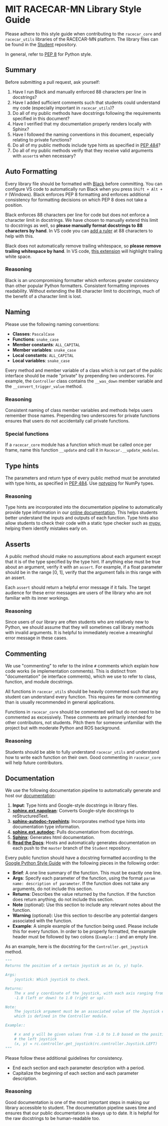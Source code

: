 # MIT RACECAR-MN Library Style Guide

Please adhere to this style guide when contributing to the `racecar_core` and `racecar_utils` libraries of the RACECAR-MN platform. The library files can be found in the [Student](https://github.com/MITLLRacecar/Student/tree/develop/library) repository.

In general, refer to [PEP 8](https://www.python.org/dev/peps/pep-0008/) for Python style.

## Summary

Before submitting a pull request, ask yourself:

1. Have I run Black and manually enforced 88 characters per line in docstrings?
1. Have I added sufficient comments such that students could understand my code (especially important in `racecar_utils`)?
1. Do all of my public methods have docstrings following the requirements specified in this document?
1. Have I verified that my documentation properly renders locally with Sphinx?
1. Have I followed the naming conventions in this document, especially relating to private functions?
1. Do all of my public methods include type hints as specified in [PEP 484](https://www.python.org/dev/peps/pep-0484/)?
1. Do all of my public methods verify that they receive valid arguments with `assert`s when necessary?

## Auto Formatting

Every library file should be formatted with [Black](https://pypi.org/project/black/) before committing. You can configure VS code to automatically run Black when you press `Shift + Alt + F` (Windows). Black enforces PEP 8 formatting and enforces additional consistency for formatting decisions on which PEP 8 does not take a position.

Black enforces 88 characters per line for code but does not enforce a character limit in docstrings. We have chosen to manually extend this limit to docstrings as well, so **please manually format docstrings to 88 characters by hand**. In VS code you can [add a ruler](https://stackoverflow.com/questions/29968499/vertical-rulers-in-visual-studio-code) at 88 characters to help with this.

Black does not automatically remove trailing whitespace, so **please remove trailing whitespace by hand**. In VS code, [this extension](https://marketplace.visualstudio.com/items?itemName=ybaumes.highlight-trailing-white-spaces) will highlight trailing white space.

### Reasoning

Black is an uncompromising formatter which enforces greater consistency than other popular Python formatters. Consistent formatting improves readability. Without extending the 88 character limit to docstrings, much of the benefit of a character limit is lost.

## Naming

Please use the following naming conventions:

- **Classes**: `PascalCase`
- **Functions**: `snake_case`
- **Member constants**: `ALL_CAPITAL`
- **Member variables**: `snake_case`
- **Local constants**: `ALL_CAPITAL`
- **Local variables**: `snake_case`

Every method and member variable of a class which is not part of the public interface should be made "private" by prepending two underscores. For example, the `Controller` class contains the `__was_down` member variable and the `__convert_trigger_value` method.

### Reasoning

Consistent naming of class member variables and methods helps users remember those names. Prepending two underscores for private functions ensures that users do not accidentally call private functions.

### Special functions

If a `racecar_core` module has a function which must be called once per frame, name this function `__update` and call it in `Racecar.__update_modules`.

## Type hints

The parameters and return type of every public method must be annotated with type hints, as specified in [PEP 484](https://www.python.org/dev/peps/pep-0484/).  Use [nptyping](https://pypi.org/project/nptyping/) for NumPy types.

### Reasoning

Type hints are incorporated into the documentation pipeline to automatically provide type information in our [online documentation](https://mitll-racecar.readthedocs.io). This helps students better understand the inputs and outputs of each function.  Type hints also allow students to check their code with a static type checker such as [mypy](http://mypy-lang.org/), helping them identify mistakes early on.

## Asserts

A public method should make no assumptions about each argument except that it is of the type specified by the type hint. If anything else must be true about an argument, verify it with an `assert`. For example, if a float parameter should be in the range [0, 1], verify that the argument falls in this range with an assert.

Each `assert` should return a helpful error message if it fails. The target audience for these error messages are users of the library who are not familiar with its inner workings.

### Reasoning

Since users of our library are often students who are relatively new to Python, we should assume that they will sometimes call library methods with invalid arguments. It is helpful to immediately receive a meaningful error message in these cases.

## Commenting

We use "commenting" to refer to the inline `#` comments which explain how code works (ie implementation comments). This is distinct from "documentation" (ie interface comments), which we use to refer to class, function, and module docstrings.

All functions in `racecar_utils` should be heavily commented such that any student can understand every function. This requires far more commenting than is usually recommended in general applications.

Functions in `racecar_core` should be commented well but do not need to be commented as excessively. These comments are primarily intended for other contributors, not students. Pitch them for someone unfamiliar with the project but with moderate Python and ROS background.

### Reasoning

Students should be able to fully understand `racecar_utils` and understand how to write each function on their own. Good commenting in `racecar_core` will help future contributors.

## Documentation

We use the following documentation pipeline to automatically generate and host our [documentation](https://mitll-racecar.readthedocs.io):

1. **Input**: Type hints and Google-style docstrings in library files.
2. **[sphinx.ext.napolean](https://www.sphinx-doc.org/en/master/usage/extensions/napoleon.html)**: Converts Google-style docstrings to reStructuredText.
3. **[sphinx-autodoc-typehints](https://pypi.org/project/sphinx-autodoc-typehints/)**: Incorporates method type hints into documentation type information.
4. **[sphinx.ext.autodoc](https://www.sphinx-doc.org/en/master/usage/extensions/autodoc.html)**: Pulls documentation from docstrings.
5. **[Sphinx](https://pypi.org/project/Sphinx/)**: Generates html documentation.
6. **[Read the Docs](https://readthedocs.org/)**: Hosts and automatically generates documentation on each push to the `master` branch of the `Student` repository.

Every public function should have a docstring formatted according to the [Google Python Style Guide](https://www.sphinx-doc.org/en/master/usage/extensions/example_google.html) with the following pieces in the following order:

- **Brief**: A one line summary of the function. This must be exactly one line.
- **Args**: Specify each parameter of the function, using the format `param name: description of parameter`. If the function does not take any arguments, do not include this section.
- **Returns**: Describes the value returned by the function. If the function does return anything, do not include this section.
- **Note** (optional): Use this section to include any relevant notes about the function.
- **Warning** (optional): Use this section to describe any potential dangers associated with the function.
- **Example**: A simple example of the function being used. Please include this for every function. In order to be properly formatted, the example header must be followed by two colons (`Example::`) and an empty line.

As an example, here is the docstring for the `Controller.get_joystick` method.

```python
"""
Returns the position of a certain joystick as an (x, y) tuple.

Args:
    joystick: Which joystick to check.

Returns:
    The x and y coordinate of the joystick, with each axis ranging from
    -1.0 (left or down) to 1.0 (right or up).

Note:
    The joystick argument must be an associated value of the Joystick enum,
    which is defined in the Controller module.

Example::

    # x and y will be given values from -1.0 to 1.0 based on the position of
    # the left joystick
    (x, y) = rc.controller.get_joystick(rc.controller.Joystick.LEFT)
"""
```

Please follow these additional guidelines for consistency.

- End each section and each parameter description with a period.
- Capitalize the beginning of each section and each parameter description.

### Reasoning

Good documentation is one of the most important steps in making our library accessible to student. The documentation pipeline saves time and ensures that our public documentation is always up to date. It is helpful for the raw docstrings to be human-readable too.
